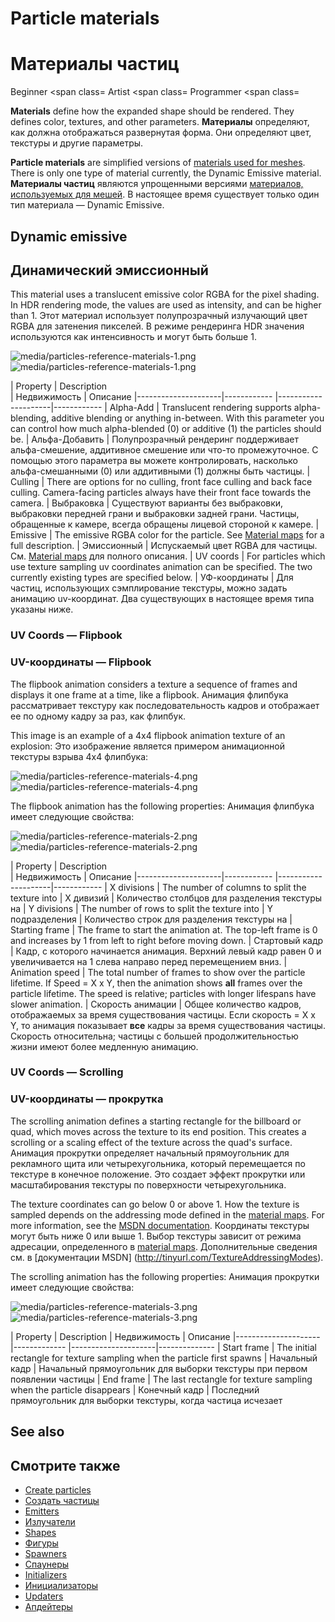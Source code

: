 # Particle materials
# Материалы частиц

<span class="label label-doc-level">Beginner</span>
<span class=
<span class="label label-doc-audience">Artist</span>
<span class=
<span class="label label-doc-audience">Programmer</span>
<span class=

**Materials** define how the expanded shape should be rendered. They defines color, textures, and other parameters.
**Материалы** определяют, как должна отображаться развернутая форма.  Они определяют цвет, текстуры и другие параметры.

**Particle materials** are simplified versions of [materials used for meshes](../graphics/materials/index.md). There is only one type of material currently, the Dynamic Emissive material.
**Материалы частиц** являются упрощенными версиями [материалов, используемых для мешей](../graphics/materials/index.md).  В настоящее время существует только один тип материала — Dynamic Emissive.

## Dynamic emissive
## Динамический эмиссионный

This material uses a translucent emissive color RGBA for the pixel shading. In HDR rendering mode, the values are used as intensity, and can be higher than 1.
Этот материал использует полупрозрачный излучающий цвет RGBA для затенения пикселей.  В режиме рендеринга HDR значения используются как интенсивность и могут быть больше 1.

![media/particles-reference-materials-1.png](media/particles-reference-materials-1.png)
![media/particles-reference-materials-1.png](media/particles-reference-materials-1.png)

| Property            | Description  
|  Недвижимость |  Описание
|---------------------|------------
|---------------------|------------
| Alpha-Add           | Translucent rendering supports alpha-blending, additive blending or anything in-between. With this parameter you can control how much alpha-blended (0) or additive (1) the particles should be.
|  Альфа-Добавить |  Полупрозрачный рендеринг поддерживает альфа-смешение, аддитивное смешение или что-то промежуточное.  С помощью этого параметра вы можете контролировать, насколько альфа-смешанными (0) или аддитивными (1) должны быть частицы.
| Culling             | There are options for no culling, front face culling and back face culling. Camera-facing particles always have their front face towards the camera.
|  Выбраковка |  Существуют варианты без выбраковки, выбраковки передней грани и выбраковки задней грани.  Частицы, обращенные к камере, всегда обращены лицевой стороной к камере.
| Emissive            | The emissive RGBA color for the particle. See [Material maps](../graphics/materials/material-maps.md) for a full description.
|  Эмиссионный |  Испускаемый цвет RGBA для частицы.  См. [Material maps](../graphics/materials/material-maps.md) для полного описания.
| UV coords           | For particles which use texture sampling uv coordinates animation can be specified. The two currently existing types are specified below.
|  УФ-координаты |  Для частиц, использующих сэмплирование текстуры, можно задать анимацию uv-координат.  Два существующих в настоящее время типа указаны ниже.
### UV Coords — Flipbook
### UV-координаты — Flipbook

The flipbook animation considers a texture a sequence of frames and displays it one frame at a time, like a flipbook.
Анимация флипбука рассматривает текстуру как последовательность кадров и отображает ее по одному кадру за раз, как флипбук.

This image is an example of a 4x4 flipbook animation texture of an explosion:
Это изображение является примером анимационной текстуры взрыва 4x4 флипбука:

![media/particles-reference-materials-4.png](media/particles-reference-materials-4.png)
![media/particles-reference-materials-4.png](media/particles-reference-materials-4.png)

The flipbook animation has the following properties:
Анимация флипбука имеет следующие свойства:

![media/particles-reference-materials-2.png](media/particles-reference-materials-2.png)
![media/particles-reference-materials-2.png](media/particles-reference-materials-2.png)

| Property            | Description    
|  Недвижимость |  Описание
|---------------------|------------
|---------------------|------------
| X divisions         | The number of columns to split the texture into
|  Х дивизий |  Количество столбцов для разделения текстуры на
| Y divisions         | The number of rows to split the texture into
|  Y подразделения |  Количество строк для разделения текстуры на
| Starting frame      | The frame to start the animation at. The top-left frame is 0 and increases by 1 from left to right before moving down.
|  Стартовый кадр |  Кадр, с которого начинается анимация.  Верхний левый кадр равен 0 и увеличивается на 1 слева направо перед перемещением вниз.
| Animation speed     | The total number of frames to show over the particle lifetime. If Speed = X x Y, then the animation shows **all** frames over the particle lifetime. The speed is relative; particles with longer lifespans have slower animation. 
|  Скорость анимации |  Общее количество кадров, отображаемых за время существования частицы.  Если скорость = X x Y, то анимация показывает **все** кадры за время существования частицы.  Скорость относительна;  частицы с большей продолжительностью жизни имеют более медленную анимацию.

### UV Coords — Scrolling
### UV-координаты — прокрутка

The scrolling animation defines a starting rectangle for the billboard or quad, which moves across the texture to its end position. This creates a scrolling or a scaling effect of the texture across the quad's surface.
Анимация прокрутки определяет начальный прямоугольник для рекламного щита или четырехугольника, который перемещается по текстуре в конечное положение.  Это создает эффект прокрутки или масштабирования текстуры по поверхности четырехугольника.

The texture coordinates can go below 0 or above 1. How the texture is sampled depends on the addressing mode defined in the [material maps](../graphics/materials/material-maps.md). For more information, see the [MSDN documentation](http://tinyurl.com/TextureAddressingModes).
Координаты текстуры могут быть ниже 0 или выше 1. Выбор текстуры зависит от режима адресации, определенного в [material maps](../graphics/materials/material-maps.md).  Дополнительные сведения см. в [документации MSDN] (http://tinyurl.com/TextureAddressingModes).

The scrolling animation has the following properties:
Анимация прокрутки имеет следующие свойства:

![media/particles-reference-materials-3.png](media/particles-reference-materials-3.png)
![media/particles-reference-materials-3.png](media/particles-reference-materials-3.png)

| Property            | Description
|  Недвижимость |  Описание
|---------------------|-------------
|---------------------|--------------
| Start frame         | The initial rectangle for texture sampling when the particle first spawns
|  Начальный кадр |  Начальный прямоугольник для выборки текстуры при первом появлении частицы
| End frame           | The last rectangle for texture sampling when the particle disappears
|  Конечный кадр |  Последний прямоугольник для выборки текстуры, когда частица исчезает

## See also
## Смотрите также

* [Create particles](create-particles.md)
* [Создать частицы](create-particles.md)
* [Emitters](emitters.md)
* [Излучатели](emitters.md)
* [Shapes](shapes.md)
* [Фигуры](shapes.md)
* [Spawners](spawners.md)
* [Спаунеры](spawners.md)
* [Initializers](initializers.md)
* [Инициализаторы](initializers.md)
* [Updaters](updaters.md)
* [Апдейтеры](updaters.md)
